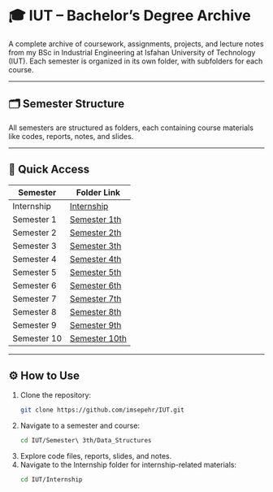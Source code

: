 # 🎓 IUT – Bachelor’s Degree Archive

A complete archive of coursework, assignments, projects, and lecture notes from my BSc in Industrial Engineering at Isfahan University of Technology (IUT). Each semester is organized in its own folder, with subfolders for each course.

---

## 🗂️ Semester Structure

All semesters are structured as folders, each containing course materials like codes, reports, notes, and slides.

---

## 🔗 Quick Access

| Semester       | Folder Link |
|----------------|-------------|
| Internship     | [Internship](Internship/) |
| Semester 1     | [Semester 1th](Semester%201th/) |
| Semester 2     | [Semester 2th](Semester%202th/) |
| Semester 3     | [Semester 3th](Semester%203th/) |
| Semester 4     | [Semester 4th](Semester%204th/) |
| Semester 5     | [Semester 5th](Semester%205th/) |
| Semester 6     | [Semester 6th](Semester%206th/) |
| Semester 7     | [Semester 7th](Semester%207th/) |
| Semester 8     | [Semester 8th](Semester%208th/) |
| Semester 9     | [Semester 9th](Semester%209th/) |
| Semester 10    | [Semester 10th](Semester%2010th/) |

---

## ⚙️ How to Use

1. Clone the repository:
   ```bash
   git clone https://github.com/imsepehr/IUT.git
2. Navigate to a semester and course:
   ```bash
   cd IUT/Semester\ 3th/Data_Structures
3. Explore code files, reports, slides, and notes.
4. Navigate to the Internship folder for internship-related materials:
   ```bash
   cd IUT/Internship
